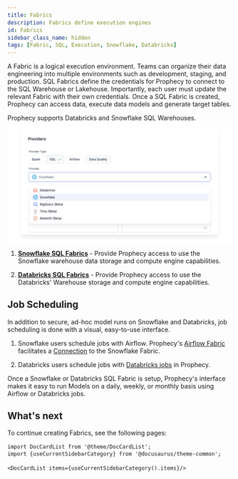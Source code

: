 ```yaml
---
title: Fabrics
description: Fabrics define execution engines
id: Fabrics
sidebar_class_name: hidden
tags: [Fabric, SQL, Execution, Snowflake, Databricks]
---
```


A Fabric is a logical execution environment. Teams can organize their data engineering into multiple environments such as development, staging, and production. SQL Fabrics define the credentials for Prophecy to connect to the SQL Warehouse or Lakehouse. Importantly, each user must update the relevant Fabric with their own credentials. Once a SQL Fabric is created, Prophecy can access data, execute data models and generate target tables.

Prophecy supports Databricks and Snowflake SQL Warehouses.
![Providers](./img/Providers.png)

1. **[Snowflake SQL Fabrics](./snowflake.md)** - Provide Prophecy access to use the Snowflake warehouse data storage and compute engine capabilities.

2. **[Databricks SQL Fabrics](./databricks.md)** - Provide Prophecy access to use the Databricks' Warehouse storage and compute engine capabilities.

## Job Scheduling

In addition to secure, ad-hoc model runs on Snowflake and Databricks, job scheduling is done with a visual, easy-to-use interface.

1. Snowflake users schedule jobs with Airflow. Prophecy's [Airflow Fabric](/docs/Orchestration/airflow/setup/setup.md) facilitates a [Connection](/docs/Orchestration/airflow/setup/mwaa.md#setting-up-snowflake-connection) to the Snowflake Fabric.

2. Databricks users schedule jobs with [Databricks jobs](/docs/Orchestration/databricks-jobs.md) in Prophecy.

Once a Snowflake or Databricks SQL Fabric is setup, Prophecy's interface makes it easy to run Models on a daily, weekly, or monthly basis using Airflow or Databricks jobs.

## What's next

To continue creating Fabrics, see the following pages:

```mdx-code-block
import DocCardList from '@theme/DocCardList';
import {useCurrentSidebarCategory} from '@docusaurus/theme-common';

<DocCardList items={useCurrentSidebarCategory().items}/>
```
